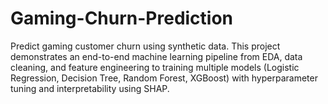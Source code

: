 # Gaming-Churn-Prediction
 Predict gaming customer churn using synthetic data. This project demonstrates an end-to-end machine learning pipeline from EDA, data cleaning, and feature engineering to training multiple models (Logistic Regression, Decision Tree, Random Forest, XGBoost) with hyperparameter tuning and interpretability using SHAP.
